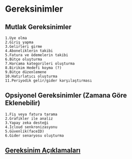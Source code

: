 # Gereksinimler

## Mutlak Gereksinimler
    1.Üye olma
    2.Giriş yapma
    3.Gelirleri girme
    4.Aboneliklerin takibi
    5.Fatura ve ödemelerin takibi
    6.Bütçe oluşturma
    7.Harcama kategorileri oluşturma
    8.Birikim Hedefi koyma (?)
    9.Bütçe düzenlemene
    10.Hatırlatıcı oluşturma
    11.Periyodik gelir/gider karşılaştırması


## Opsiyonel Gereksinimler (Zamana Göre Eklenebilir)
    1.Fiş veya fatura tarama
    2.Grafikler ile analiz
    3.Yapay zeka desteği
    4.İcloud senkronizasyonu
    5.Güvenlik(faceID)
    6.Gider senaryosu oluşturma

## [Gereksinim Açıklamaları](Gereksinim-Açiklama.md)
